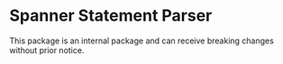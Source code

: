 # Spanner Statement Parser

This package is an internal package and can receive breaking changes without prior notice.
